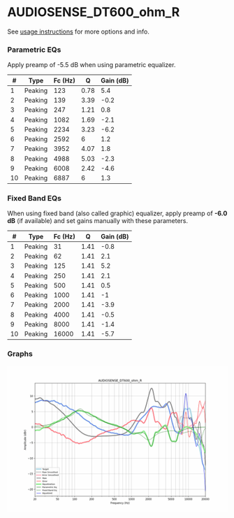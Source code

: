 # AUDIOSENSE_DT600_ohm_R
See [usage instructions](https://github.com/jaakkopasanen/AutoEq#usage) for more options and info.

### Parametric EQs
Apply preamp of -5.5 dB when using parametric equalizer.

|   # | Type    |   Fc (Hz) |    Q |   Gain (dB) |
|-----|---------|-----------|------|-------------|
|   1 | Peaking |       123 | 0.78 |         5.4 |
|   2 | Peaking |       139 | 3.39 |        -0.2 |
|   3 | Peaking |       247 | 1.21 |         0.8 |
|   4 | Peaking |      1082 | 1.69 |        -2.1 |
|   5 | Peaking |      2234 | 3.23 |        -6.2 |
|   6 | Peaking |      2592 | 6    |         1.2 |
|   7 | Peaking |      3952 | 4.07 |         1.8 |
|   8 | Peaking |      4988 | 5.03 |        -2.3 |
|   9 | Peaking |      6008 | 2.42 |        -4.6 |
|  10 | Peaking |      6887 | 6    |         1.3 |

### Fixed Band EQs
When using fixed band (also called graphic) equalizer, apply preamp of **-6.0 dB** (if available) and set gains manually with these parameters.

|   # | Type    |   Fc (Hz) |    Q |   Gain (dB) |
|-----|---------|-----------|------|-------------|
|   1 | Peaking |        31 | 1.41 |        -0.8 |
|   2 | Peaking |        62 | 1.41 |         2.1 |
|   3 | Peaking |       125 | 1.41 |         5.2 |
|   4 | Peaking |       250 | 1.41 |         2.1 |
|   5 | Peaking |       500 | 1.41 |         0.5 |
|   6 | Peaking |      1000 | 1.41 |        -1   |
|   7 | Peaking |      2000 | 1.41 |        -3.9 |
|   8 | Peaking |      4000 | 1.41 |        -0.5 |
|   9 | Peaking |      8000 | 1.41 |        -1.4 |
|  10 | Peaking |     16000 | 1.41 |        -5.7 |

### Graphs
![](./AUDIOSENSE_DT600_ohm_R.png)
